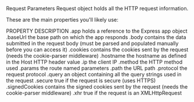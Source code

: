 Request Parameters
 Request object holds all the HTTP request information.

These are the main properties you'll likely use:

PROPERTY	    DESCRIPTION
.app	        holds a reference to the Express app object
.baseUrl	    the base path on which the app responds
.body	        contains the data submitted in the request body (must be parsed and populated manually      before you can access it)
.cookies	    contains the cookies sent by the request (needs the cookie-parser middleware)
.hostname	    the hostname as defined in the Host HTTP header value
.ip	            the client IP
.method	        the HTTP method used
.params	        the route named parameters
.path	        the URL path
.protocol	    the request protocol
.query	        an object containing all the query strings used in the request
.secure	        true if the request is secure (uses HTTPS)
.signedCookies	contains the signed cookies sent by the request (needs the cookie-parser middleware)
.xhr	        true if the request is an XMLHttpRequest